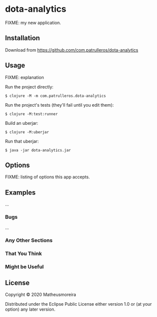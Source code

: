 # dota-analytics

FIXME: my new application.

## Installation

Download from https://github.com/com.patrulleros/dota-analytics

## Usage

FIXME: explanation

Run the project directly:

    $ clojure -M -m com.patrulleros.dota-analytics

Run the project's tests (they'll fail until you edit them):

    $ clojure -M:test:runner

Build an uberjar:

    $ clojure -M:uberjar

Run that uberjar:

    $ java -jar dota-analytics.jar

## Options

FIXME: listing of options this app accepts.

## Examples

...

### Bugs

...

### Any Other Sections
### That You Think
### Might be Useful

## License

Copyright © 2020 Matheusmoreira

Distributed under the Eclipse Public License either version 1.0 or (at
your option) any later version.

